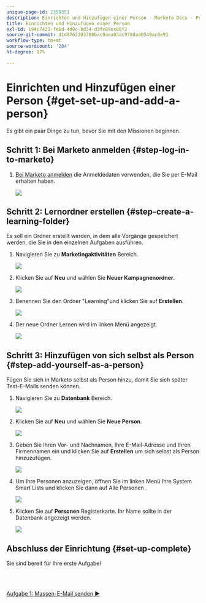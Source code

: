 ```yaml
---
unique-page-id: 2359351
description: Einrichten und Hinzufügen einer Person - Marketo Docs - Produktdokumentation
title: Einrichten und Hinzufügen einer Person
exl-id: 194c7421-fe6d-4d8c-bd34-d3fc89ec80f2
source-git-commit: 41d8762203786bac9aea03ac978daa0549ac8e93
workflow-type: tm+mt
source-wordcount: '204'
ht-degree: 17%

---
```


# Einrichten und Hinzufügen einer Person {#get-set-up-and-add-a-person}

Es gibt ein paar Dinge zu tun, bevor Sie mit den Missionen beginnen.

## Schritt 1: Bei Marketo anmelden {#step-log-in-to-marketo}

1. [Bei Marketo anmelden](https://app.marketo.com) die Anmeldedaten verwenden, die Sie per E-Mail erhalten haben.

   ![](assets/one.png)

## Schritt 2: Lernordner erstellen {#step-create-a-learning-folder}

Es soll ein Ordner erstellt werden, in dem alle Vorgänge gespeichert werden, die Sie in den einzelnen Aufgaben ausführen.

1. Navigieren Sie zu **Marketingaktivitäten** Bereich.

   ![](assets/two.png)

1. Klicken Sie auf **Neu** und wählen Sie **Neuer Kampagnenordner**.

   ![](assets/image2014-9-24-10-3a53-3a38.png)

1. Benennen Sie den Ordner &quot;Learning&quot;und klicken Sie auf **Erstellen**.

   ![](assets/image2014-9-24-10-3a53-3a55.png)

1. Der neue Ordner Lernen wird im linken Menü angezeigt.

   ![](assets/image2014-9-24-10-3a54-3a9.png)

## Schritt 3: Hinzufügen von sich selbst als Person {#step-add-yourself-as-a-person}

Fügen Sie sich in Marketo selbst als Person hinzu, damit Sie sich später Test-E-Mails senden können.

1. Navigieren Sie zu **Datenbank** Bereich.

   ![](assets/db.png)

1. Klicken Sie auf **Neu** und wählen Sie **Neue Person**.

   ![](assets/seven.png)

1. Geben Sie Ihren Vor- und Nachnamen, Ihre E-Mail-Adresse und Ihren Firmennamen ein und klicken Sie auf **Erstellen** um sich selbst als Person hinzuzufügen.

   ![](assets/eight.png)

1. Um Ihre Personen anzuzeigen, öffnen Sie im linken Menü Ihre System Smart Lists und klicken Sie dann auf Alle Personen .

   ![](assets/nine.png)

1. Klicken Sie auf **Personen** Registerkarte. Ihr Name sollte in der Datenbank angezeigt werden.

   ![](assets/ten.png)

## Abschluss der Einrichtung {#set-up-complete}

Sie sind bereit für Ihre erste Aufgabe!

<br> 

[Aufgabe 1: Massen-E-Mail senden ►](/help/marketo/getting-started/quick-wins/send-an-email.md)
